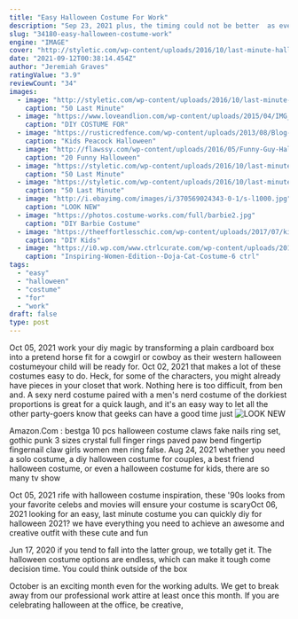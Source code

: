 ```yaml
---
title: "Easy Halloween Costume For Work"
description: "Sep 23, 2021 plus, the timing could not be better  as even if you're not brave enough to wear the look day-to-day, it would make a simple, yet effective, halloween costume. Come 31"
slug: "34180-easy-halloween-costume-work"
engine: "IMAGE"
cover: "http://styletic.com/wp-content/uploads/2016/10/last-minute-halloween-costumes/10-last-minute-halloween-costume-ideas.jpg"
date: "2021-09-12T00:38:14.454Z"
author: "Jeremiah Graves"
ratingValue: "3.9"
reviewCount: "34"
images:
  - image: "http://styletic.com/wp-content/uploads/2016/10/last-minute-halloween-costumes/10-last-minute-halloween-costume-ideas.jpg"
    caption: "50 Last Minute"
  - image: "https://www.loveandlion.com/wp-content/uploads/2015/04/IMG_6948-7.jpg"
    caption: "DIY COSTUME FOR"
  - image: "https://rusticredfence.com/wp-content/uploads/2013/08/Blog-Peacock.jpg"
    caption: "Kids Peacock Halloween"
  - image: "http://flawssy.com/wp-content/uploads/2016/05/Funny-Guy-Halloween-Costume-Ideas.jpg"
    caption: "20 Funny Halloween"
  - image: "https://styletic.com/wp-content/uploads/2016/10/last-minute-halloween-costumes/34-last-minute-halloween-costume-ideas-3.jpg"
    caption: "50 Last Minute"
  - image: "https://styletic.com/wp-content/uploads/2016/10/last-minute-halloween-costumes/10-last-minute-halloween-costume-ideas-7.jpg"
    caption: "50 Last Minute"
  - image: "http://i.ebayimg.com/images/i/370569024343-0-1/s-l1000.jpg"
    caption: "LOOK NEW"
  - image: "https://photos.costume-works.com/full/barbie2.jpg"
    caption: "DIY Barbie Costume"
  - image: "https://theeffortlesschic.com/wp-content/uploads/2017/07/kids-halloween-diy-costume-peacock-1-660x937.jpg"
    caption: "DIY Kids"
  - image: "https://i0.wp.com/www.ctrlcurate.com/wp-content/uploads/2019/10/Inspiring-Women-Edition-_-Doja-Cat-Costume-6.jpg?fit=1200%2C1800&ssl=1"
    caption: "Inspiring-Women-Edition--Doja-Cat-Costume-6 ctrl"
tags:
  - "easy"
  - "halloween"
  - "costume"
  - "for"
  - "work"
draft: false
type: post
---
```


Oct 05, 2021 work your diy magic by transforming a plain cardboard box into a pretend horse fit for a cowgirl or cowboy as their western halloween costumeyour child will be ready for. Oct 02, 2021 that makes a lot of these costumes easy to do. Heck, for some of the characters, you might already have pieces in your closet that work. Nothing here is too difficult, from ben and. A sexy nerd costume paired with a men's nerd costume of the dorkiest proportions is great for a quick laugh, and it's an easy way to let all the other party-goers know that geeks can have a good time just
![LOOK NEW](http://i.ebayimg.com/images/i/370569024343-0-1/s-l1000.jpg "LOOK NEW")

Amazon.Com : bestga 10 pcs halloween costume claws fake nails ring set, gothic punk 3 sizes crystal full finger rings paved paw bend fingertip fingernail claw girls women men ring false. Aug 24, 2021 whether you need a solo costume, a diy halloween costume for couples, a best friend halloween costume, or even a halloween costume for kids, there are so many tv show
<!--inArticleAds-->

<!--galleryOne-->

Oct 05, 2021 rife with halloween costume inspiration, these '90s looks from your favorite celebs and movies will ensure your costume is scaryOct 06, 2021 looking for an easy, last minute costume you can quickly diy for halloween 2021? we have everything you need to achieve an awesome and creative outfit with these cute and fun
<!--inArticleAds-->

<!--galleryTwo-->

Jun 17, 2020 if you tend to fall into the latter group, we totally get it. The halloween costume options are endless, which can make it tough come decision time. You could think outside of the box
<!--galleryThree-->

October is an exciting month even for the working adults. We get to break away from our professional work attire at least once this month. If you are celebrating halloween at the office, be creative,